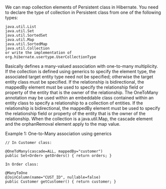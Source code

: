 We can map collection elements of Persistent class in Hibernate. You need to declare the type of collection in Persistent class from one of the following types:

    java.util.List
    java.util.Set
    java.util.SortedSet
    java.util.Map
    java.util.SortedMap
    java.util.Collection
    or write the implementation of org.hibernate.usertype.UserCollectionType



Basically defines a many-valued association with one-to-many multiplicity. If the collection is defined using generics to specify the element type,
the associated target entity type need not be specified; otherwise the target entity class must be specified. If the relationship is bidirectional,
the mappedBy element must be used to specify the relationship field or property of the entity that is the owner of the relationship.
The OneToMany annotation may be used within an embeddable class contained within an entity class to specify a relationship to a collection of entities.
If the relationship is bidirectional, the mappedBy element must be used to specify the relationship field or property of the entity that is the owner of the relationship.
 When the collection is a java.util.Map, the cascade element and the orphanRemoval element apply to the map value.

Example 1: One-to-Many association using generics

    // In Customer class:

    @OneToMany(cascade=ALL, mappedBy="customer")
    public Set<Order> getOrders() { return orders; }

    In Order class:

    @ManyToOne
    @JoinColumn(name="CUST_ID", nullable=false)
    public Customer getCustomer() { return customer; }
